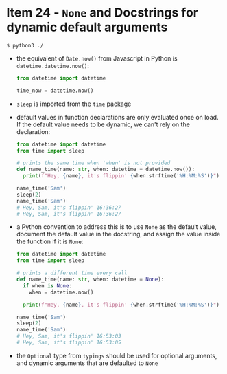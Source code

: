# Item 24 - `None` and Docstrings for dynamic default arguments

```shell
$ python3 ./
```

- the equivalent of `Date.now()` from Javascript in Python is
  `datetime.datetime.now()`:

  ```python
  from datetime import datetime

  time_now = datetime.now()
  ```
- `sleep` is imported from the `time` package
- default values in function declarations are only evaluated once on load. If
  the default value needs to be dynamic, we can't rely on the declaration:

  ```python
  from datetime import datetime
  from time import sleep

  # prints the same time when 'when' is not provided
  def name_time(name: str, when: datetime = datetime.now()):
    print(f"Hey, {name}, it's flippin' {when.strftime('%H:%M:%S')}")

  name_time('Sam')
  sleep(2)
  name_time('Sam')
  # Hey, Sam, it's flippin' 16:36:27
  # Hey, Sam, it's flippin' 16:36:27
  ```
- a Python convention to address this is to use `None` as the default value,
  document the default value in the docstring, and assign the value inside the
  function if it is `None`:

  ```python
  from datetime import datetime
  from time import sleep

  # prints a different time every call
  def name_time(name: str, when: datetime = None):
    if when is None:
      when = datetime.now()

    print(f"Hey, {name}, it's flippin' {when.strftime('%H:%M:%S')}")

  name_time('Sam')
  sleep(2)
  name_time('Sam')
  # Hey, Sam, it's flippin' 16:53:03
  # Hey, Sam, it's flippin' 16:53:05
  ```
- the `Optional` type from `typings` should be used for optional arguments, and
  dynamic arguments that are defaulted to `None`
